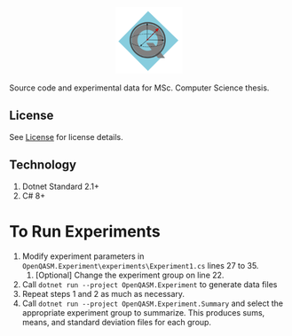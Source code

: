 <p align="center">
  <img width="120" height="120" src="docs/logo.svg">
</p>

Source code and experimental data for MSc. Computer Science thesis. 

## License
See [License](LICENSE.md) for license details.

## Technology
1. Dotnet Standard 2.1+
2. C# 8+

# To Run Experiments
1. Modify experiment parameters in `OpenQASM.Experiment\experiments\Experiment1.cs` lines 27 to 35.
   1. [Optional] Change the experiment group on line 22.
2. Call `dotnet run --project OpenQASM.Experiment` to generate data files
3. Repeat steps 1 and 2 as much as necessary.
4. Call `dotnet run --project OpenQASM.Experiment.Summary` and select the appropriate experiment group to summarize. This produces sums, means, and standard deviation files for each group. 
